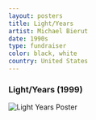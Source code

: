```yaml
---
layout: posters
title: Light/Years
artist: Michael Bierut
date: 1990s
type: fundraiser
color: black, white
country: United States
---
```


### Light/Years (1999)

<img src="/poster-design/img/lightyears" alt="Light Years Poster">